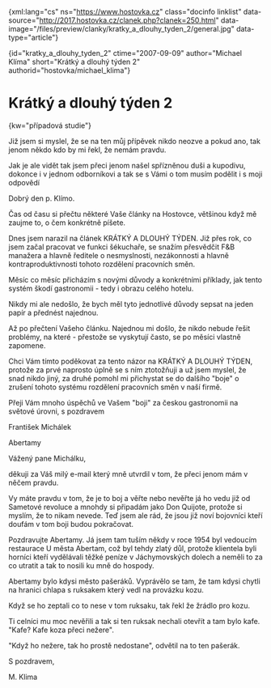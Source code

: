 
{xml:lang="cs" ns="https://www.hostovka.cz" class="docinfo linklist" data-source="http://2017.hostovka.cz/clanek.php?clanek=250.html" data-image="/files/preview/clanky/kratky\_a\_dlouhy\_tyden\_2/general.jpg" data-type="article"}

{id="kratky\_a\_dlouhy\_tyden\_2" ctime="2007-09-09" author="Michael Klíma" short="Krátký a dlouhý týden 2" authorid="hostovka/michael_klima"}

# Krátký a dlouhý týden 2

<!-- generated attribute kw by user_udpatekw.sh on 2019-03-13, do not edit -->

{kw="případová studie"}

Již jsem si myslel, že se na ten můj přípěvek nikdo neozve a pokud ano, tak jenom někdo kdo by mi řekl, že nemám pravdu.

Jak je ale vidět tak jsem přeci jenom našel spřízněnou duši a kupodivu, dokonce i v jednom odborníkovi a tak se s Vámi o tom musím podělit i s moji odpovědí

Dobrý den p. Klímo.

Čas od času si přečtu některé Vaše články na Hostovce, většinou když mě zaujme to, o čem konkrétně píšete.

Dnes jsem narazil na článek KRÁTKÝ A DLOUHÝ TÝDEN. Již přes rok, co jsem začal pracovat ve funkci šékuchaře, se snažím přesvědčit F&B manažera a hlavně ředitele o nesmyslnosti, nezákonnosti a hlavně kontraproduktivnosti tohoto rozdělení pracovních směn.

Měsíc co měsíc přicházím s novými důvody a konkrétními příklady, jak tento systém škodí gastronomii - tedy i obrazu celého hotelu.

Nikdy mi ale nedošlo, že bych měl tyto jednotlivé důvody sepsat na jeden papír a přednést najednou.

Až po přečtení Vašeho článku. Najednou mi došlo, že nikdo nebude řešit problémy, na které - přestože se vyskytují často, se po měsíci vlastně zapomene.

Chci Vám tímto poděkovat za tento názor na KRÁTKÝ A DLOUHÝ TÝDEN, protože za prvé naprosto úplně se s ním ztotožňuji a už jsem myslel, že snad nikdo jiný, za druhé pomohl mi přichystat se do dalšího "boje" o zrušení tohoto systému rozdělení pracovních směn v naší firmě.

Přeji Vám mnoho úspěchů ve Vašem "boji" za českou gastronomii na světové úrovni, s pozdravem

František Michálek

Abertamy

Vážený pane Michálku,

děkuji za Váš milý e-mail který mně utvrdil v tom, že přeci jenom mám v něčem pravdu.

Vy máte pravdu v tom, že je to boj a věřte nebo nevěřte já ho vedu již od Sametové revoluce a mnohdy si připadám jako Don Quijote, protože si myslím, že to nikam nevede. Teď jsem ale rád, že jsou již noví bojovníci kteří doufám v tom boji budou pokračovat.

Pozdravujte Abertamy. Já jsem tam tuším někdy v roce 1954 byl vedoucím restaurace U města Abertam, což byl tehdy zlatý důl, protože klientela byli horníci kteří vydělávali těžké peníze v Jáchymovských dolech a neměli to za co utratit a tak to nosili ku mně do hospody.

Abertamy bylo kdysi město pašeráků. Vyprávělo se tam, že tam kdysi chytli na hranici chlapa s ruksakem který vedl na provázku kozu.

Když se ho zeptali co to nese v tom ruksaku, tak řekl že žrádlo pro kozu.

Ti celníci mu moc nevěřili a tak si ten ruksak nechali otevřít a tam bylo kafe. "Kafe? Kafe koza přeci nežere".

"Když ho nežere, tak ho prostě nedostane", odvětil na to ten pašerák.

S pozdravem,

M. Klima

